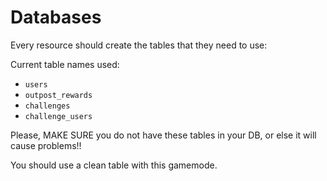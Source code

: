 # Databases

Every resource should create the tables that they need to use:

Current table names used:
* `users`
* `outpost_rewards`
* `challenges`
* `challenge_users`

Please, MAKE SURE you do not have these tables in your DB, or else it will cause problems!!

You should use a clean table with this gamemode.